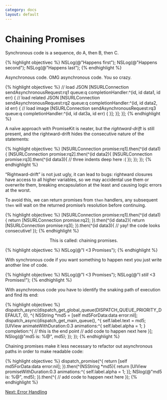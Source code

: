 ```yaml
---
category: docs
layout: default
---
```


# Chaining Promises

Synchronous code is a sequence, do A, then B, then C.

{% highlight objectivec %}
NSLog(@"Happens first");
NSLog(@"Happens second");
NSLog(@"Happens last");
{% endhighlight %}

Asynchronous code. OMG asynchronous code. You so crazy.

{% highlight objectivec %}
// load JSON
[NSURLConnection sendAsynchronousRequest:rq1 queue:q completionHandler:^(id, id data1, id err) {
    // load related JSON
    [NSURLConnection sendAsynchronousRequest:rq2 queue:q completionHandler:^(id, id data2, id err) {
        // load image
        [NSURLConnection sendAsynchronousRequest:rq3 queue:q completionHandler:^(id, id dat3a, id err) {
        }];
    }];
}];
{% endhighlight %}

A naïve approach with PromiseKit is neater, but the *rightward-drift* is still present, and the rightward-drift hides the consecutive nature of the statements:

{% highlight objectivec %}
[NSURLConnection promise:rq1].then(^(id data1){
    [NSURLConnection promise:rq2].then(^(id data2){
        [NSURLConnection promise:rq3].then(^(id data3){
            // three indents deep here :(
        });
    });
});
{% endhighlight %}

“Rightward-drift” is not just ugly, it can lead to bugs: rightward closures have access to all higher variables, so we may accidental use them or overwrite them, breaking encapsulation at the least and causing logic errors at the worst.

To avoid this, we can return promises from `then` handlers, any subsequent `then` will wait on the returned promise’s resolution before continuing.

{% highlight objectivec %}
[NSURLConnection promise:rq1].then(^(id data1){
    return [NSURLConnection promise:rq2];
}).then(^(id data2){
    return [NSURLConnection promise:rq3];
}).then(^(id data3){
    // yay! the code looks consecutive!
});
{% endhighlight %}

<center class="big">This is called: chaining promises.</center>

{% highlight objectivec %}
NSLog(@"I <3 Promises");
{% endhighlight %}

With synchronous code if you want something to happen next you just write another line of code.

{% highlight objectivec %}
NSLog(@"I <3 Promises");
NSLog(@"I _still_ <3 Promises!");
{% endhighlight %}

With asynchronous code you have to identify the snaking path of execution and find its end:

{% highlight objectivec %}
dispatch_async(dispatch_get_global_queue(DISPATCH_QUEUE_PRIORITY_DEFAULT, 0), ^{
    NSString *md5 = [self md5ForData:data error:nil];
    dispatch_async(dispatch_get_main_queue(), ^{
        self.label.text = md5;
        [UIView animateWithDuration:0.3 animations:^{
            self.label.alpha = 1;
        } completion:^{
            // this is the end point
            // add code to happen next here
        }];
        NSlog(@"md5 is: %@", md5);
    });
});
{% endhighlight %}

Chaining promises make it less necessary to refactor out asynchronous paths in order to make readable code:

{% highlight objectivec %}
dispatch_promise(^{
    return [self md5ForData:data error:nil];
}).then(^(NSString *md5){
    return [UIView promiseWithDuration:0.3 animations:^{
        self.label.alpha = 1;
    }];
    NSlog(@"md5 is: %@", md5);
}).then(^{
    // add code to happen next here
});
{% endhighlight %}

<div><a class="pagination" href="/error-handling">Next: Error Handling</a></div>

